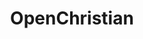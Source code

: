---
title: OpenChristian
crosslinks:
- Christianity
- autotldr
- Anglicanism
- RadicalChristianity
- ChristianUniversalism
- religion
- Catholicism
- DebateReligion
- autourbanbot
- youtubefactsbot
- botwatch
- AMAAggregator
- exmormon
- atheism
- Reformed
- transgenderUK
- MassdropBot
- Political_Revolution
- ModelUSGov
- Anarchy101
---